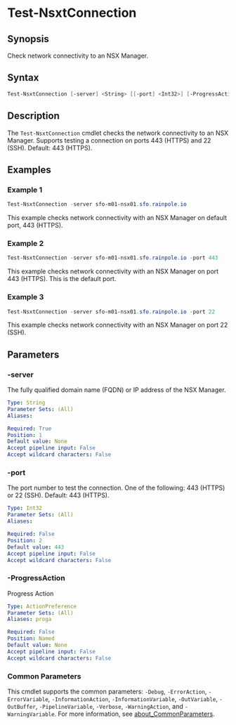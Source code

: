 # Test-NsxtConnection

## Synopsis

Check network connectivity to an NSX Manager.

## Syntax

```powershell
Test-NsxtConnection [-server] <String> [[-port] <Int32>] [-ProgressAction <ActionPreference>] [<CommonParameters>]
```

## Description

The `Test-NsxtConnection` cmdlet checks the network connectivity to an NSX Manager.
Supports testing a connection on ports 443 (HTTPS) and 22 (SSH). Default: 443 (HTTPS).

## Examples

### Example 1

```powershell
Test-NsxtConnection -server sfo-m01-nsx01.sfo.rainpole.io
```

This example checks network connectivity with an NSX Manager on default port, 443 (HTTPS).

### Example 2

```powershell
Test-NsxtConnection -server sfo-m01-nsx01.sfo.rainpole.io -port 443
```

This example checks network connectivity with an NSX Manager on port 443 (HTTPS). This is the default port.

### Example 3

```powershell
Test-NsxtConnection -server sfo-m01-nsx01.sfo.rainpole.io -port 22
```

This example checks network connectivity with an NSX Manager on port 22 (SSH).

## Parameters

### -server

The fully qualified domain name (FQDN) or IP address of the NSX Manager.

```yaml
Type: String
Parameter Sets: (All)
Aliases:

Required: True
Position: 1
Default value: None
Accept pipeline input: False
Accept wildcard characters: False
```

### -port

The port number to test the connection.
One of the following: 443 (HTTPS) or 22 (SSH).
Default: 443 (HTTPS).

```yaml
Type: Int32
Parameter Sets: (All)
Aliases:

Required: False
Position: 2
Default value: 443
Accept pipeline input: False
Accept wildcard characters: False
```

### -ProgressAction

Progress Action

```yaml
Type: ActionPreference
Parameter Sets: (All)
Aliases: proga

Required: False
Position: Named
Default value: None
Accept pipeline input: False
Accept wildcard characters: False
```

### Common Parameters

This cmdlet supports the common parameters: `-Debug`, `-ErrorAction`, `-ErrorVariable`, `-InformationAction`, `-InformationVariable`, `-OutVariable`, `-OutBuffer`, `-PipelineVariable`, `-Verbose`, `-WarningAction`, and `-WarningVariable`. For more information, see [about_CommonParameters](http://go.microsoft.com/fwlink/?LinkID=113216).
